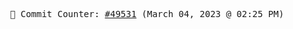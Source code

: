 <p align="center">
    <samp>
        📮 Commit Counter: <a href="https://github.com/Javascript-void0/Javascript-void0/commits/main">#49531</a> (March 04, 2023 @ 02:25 PM)
    </samp>
</p>
